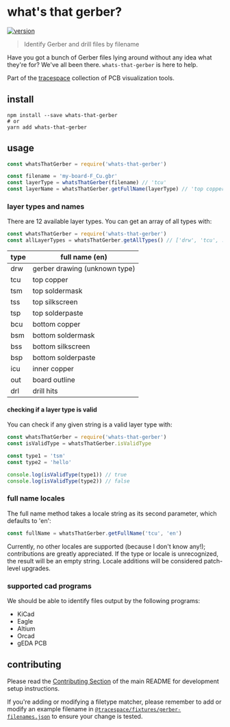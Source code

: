 # what's that gerber?

[![version][npm-badge]][npm]

> Identify Gerber and drill files by filename

Have you got a bunch of Gerber files lying around without any idea what they're for? We've all been there. `whats-that-gerber` is here to help.

Part of the [tracespace][] collection of PCB visualization tools.

[tracespace]: https://github.com/tracespace/tracespace
[npm]: https://www.npmjs.com/package/whats-that-gerber
[npm-badge]: https://img.shields.io/npm/v/whats-that-gerber.svg?style=flat-square&maxAge=3600

## install

```shell
npm install --save whats-that-gerber
# or
yarn add whats-that-gerber
```

## usage

```js
const whatsThatGerber = require('whats-that-gerber')

const filename = 'my-board-F_Cu.gbr'
const layerType = whatsThatGerber(filename) // 'tcu'
const layerName = whatsThatGerber.getFullName(layerType) // 'top copper'
```

### layer types and names

There are 12 available layer types. You can get an array of all types with:

```js
const whatsThatGerber = require('whats-that-gerber')
const allLayerTypes = whatsThatGerber.getAllTypes() // ['drw', 'tcu', ...]
```

| type | full name (en)                |
| ---- | ----------------------------- |
| drw  | gerber drawing (unknown type) |
| tcu  | top copper                    |
| tsm  | top soldermask                |
| tss  | top silkscreen                |
| tsp  | top solderpaste               |
| bcu  | bottom copper                 |
| bsm  | bottom soldermask             |
| bss  | bottom silkscreen             |
| bsp  | bottom solderpaste            |
| icu  | inner copper                  |
| out  | board outline                 |
| drl  | drill hits                    |

#### checking if a layer type is valid

You can check if any given string is a valid layer type with:

```js
const whatsThatGerber = require('whats-that-gerber')
const isValidType = whatsThatGerber.isValidType

const type1 = 'tsm'
const type2 = 'hello'

console.log(isValidType(type1)) // true
console.log(isValidType(type2)) // false
```

### full name locales

The full name method takes a locale string as its second parameter, which defaults to 'en':

```js
const fullName = whatsThatGerber.getFullName('tcu', 'en')
```

Currently, no other locales are supported (because I don't know any!); contributions are greatly appreciated. If the type or locale is unrecognized, the result will be an empty string. Locale additions will be considered patch-level upgrades.

### supported cad programs

We should be able to identify files output by the following programs:

* KiCad
* Eagle
* Altium
* Orcad
* gEDA PCB

## contributing

Please read the [Contributing Section](../README.md#contributing) of the main README for development setup instructions.

If you're adding or modifying a filetype matcher, please remember to add or modify an example filename in [`@tracespace/fixtures/gerber-filenames.json`](../fixtures/gerber-filenames.json) to ensure your change is tested.
